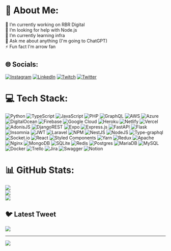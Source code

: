 # 💫 About Me:
🔭 I’m currently working on RBR Digital<br>🤝 I’m looking for help with Node.js<br>🌱 I’m currently learning infra<br>💬 Ask me about anything (I'm going to ChatGPT)<br>⚡ Fun fact I'm arrow fan


## 🌐 Socials:
[![Instagram](https://img.shields.io/badge/Instagram-%23E4405F.svg?logo=Instagram&logoColor=white)](https://instagram.com/leoni_masc) [![LinkedIn](https://img.shields.io/badge/LinkedIn-%230077B5.svg?logo=linkedin&logoColor=white)](https://linkedin.com/in/leoni-mascarenhas) [![Twitch](https://img.shields.io/badge/Twitch-%239146FF.svg?logo=Twitch&logoColor=white)](https://twitch.tv/morx1005) [![Twitter](https://img.shields.io/badge/Twitter-%231DA1F2.svg?logo=Twitter&logoColor=white)](https://twitter.com/masc1005) 

# 💻 Tech Stack:
![Python](https://img.shields.io/badge/python-3670A0?style=plastic&logo=python&logoColor=ffdd54) ![TypeScript](https://img.shields.io/badge/typescript-%23007ACC.svg?style=plastic&logo=typescript&logoColor=white) ![JavaScript](https://img.shields.io/badge/javascript-%23323330.svg?style=plastic&logo=javascript&logoColor=%23F7DF1E) ![PHP](https://img.shields.io/badge/php-%23777BB4.svg?style=plastic&logo=php&logoColor=white) ![GraphQL](https://img.shields.io/badge/-GraphQL-E10098?style=plastic&logo=graphql&logoColor=white) ![AWS](https://img.shields.io/badge/AWS-%23FF9900.svg?style=plastic&logo=amazon-aws&logoColor=white) ![Azure](https://img.shields.io/badge/azure-%230072C6.svg?style=plastic&logo=azure-devops&logoColor=white) ![DigitalOcean](https://img.shields.io/badge/DigitalOcean-%230167ff.svg?style=plastic&logo=digitalOcean&logoColor=white) ![Firebase](https://img.shields.io/badge/firebase-%23039BE5.svg?style=plastic&logo=firebase) ![Google Cloud](https://img.shields.io/badge/Google%20Cloud-%234285F4.svg?style=plastic&logo=google-cloud&logoColor=white) ![Heroku](https://img.shields.io/badge/heroku-%23430098.svg?style=plastic&logo=heroku&logoColor=white) ![Netlify](https://img.shields.io/badge/netlify-%23000000.svg?style=plastic&logo=netlify&logoColor=#00C7B7) ![Vercel](https://img.shields.io/badge/vercel-%23000000.svg?style=plastic&logo=vercel&logoColor=white) ![AdonisJS](https://img.shields.io/badge/adonisjs-%23220052.svg?style=plastic&logo=adonisjs&logoColor=white) ![DjangoREST](https://img.shields.io/badge/DJANGO-REST-ff1709?style=plastic&logo=django&logoColor=white&color=ff1709&labelColor=gray) ![Expo](https://img.shields.io/badge/expo-1C1E24?style=plastic&logo=expo&logoColor=#D04A37) ![Express.js](https://img.shields.io/badge/express.js-%23404d59.svg?style=plastic&logo=express&logoColor=%2361DAFB) ![FastAPI](https://img.shields.io/badge/FastAPI-005571?style=plastic&logo=fastapi) ![Flask](https://img.shields.io/badge/flask-%23000.svg?style=plastic&logo=flask&logoColor=white) ![Insomnia](https://img.shields.io/badge/Insomnia-black?style=plastic&logo=insomnia&logoColor=5849BE) ![JWT](https://img.shields.io/badge/JWT-black?style=plastic&logo=JSON%20web%20tokens) ![Laravel](https://img.shields.io/badge/laravel-%23FF2D20.svg?style=plastic&logo=laravel&logoColor=white) ![NPM](https://img.shields.io/badge/NPM-%23000000.svg?style=plastic&logo=npm&logoColor=white) ![NestJS](https://img.shields.io/badge/nestjs-%23E0234E.svg?style=plastic&logo=nestjs&logoColor=white) ![NodeJS](https://img.shields.io/badge/node.js-6DA55F?style=plastic&logo=node.js&logoColor=white) ![Type-graphql](https://img.shields.io/badge/-TypeGraphQL-%23C04392?style=plastic) ![Socket.io](https://img.shields.io/badge/Socket.io-black?style=plastic&logo=socket.io&badgeColor=010101) ![React](https://img.shields.io/badge/react-%2320232a.svg?style=plastic&logo=react&logoColor=%2361DAFB) ![Styled Components](https://img.shields.io/badge/styled--components-DB7093?style=plastic&logo=styled-components&logoColor=white) ![Yarn](https://img.shields.io/badge/yarn-%232C8EBB.svg?style=plastic&logo=yarn&logoColor=white) ![Redux](https://img.shields.io/badge/redux-%23593d88.svg?style=plastic&logo=redux&logoColor=white) ![Apache](https://img.shields.io/badge/apache-%23D42029.svg?style=plastic&logo=apache&logoColor=white) ![Nginx](https://img.shields.io/badge/nginx-%23009639.svg?style=plastic&logo=nginx&logoColor=white) ![MongoDB](https://img.shields.io/badge/MongoDB-%234ea94b.svg?style=plastic&logo=mongodb&logoColor=white) ![SQLite](https://img.shields.io/badge/sqlite-%2307405e.svg?style=plastic&logo=sqlite&logoColor=white) ![Redis](https://img.shields.io/badge/redis-%23DD0031.svg?style=plastic&logo=redis&logoColor=white) ![Postgres](https://img.shields.io/badge/postgres-%23316192.svg?style=plastic&logo=postgresql&logoColor=white) ![MariaDB](https://img.shields.io/badge/MariaDB-003545?style=plastic&logo=mariadb&logoColor=white) ![MySQL](https://img.shields.io/badge/mysql-%2300f.svg?style=plastic&logo=mysql&logoColor=white) ![Docker](https://img.shields.io/badge/docker-%230db7ed.svg?style=plastic&logo=docker&logoColor=white) ![Trello](https://img.shields.io/badge/Trello-%23026AA7.svg?style=plastic&logo=Trello&logoColor=white) ![Jira](https://img.shields.io/badge/jira-%230A0FFF.svg?style=plastic&logo=jira&logoColor=white) ![Swagger](https://img.shields.io/badge/-Swagger-%23Clojure?style=plastic&logo=swagger&logoColor=white) ![Notion](https://img.shields.io/badge/Notion-%23000000.svg?style=plastic&logo=notion&logoColor=white)

# 📊 GitHub Stats:
![](https://github-readme-stats.vercel.app/api?username=masc1005&theme=algolia&hide_border=true&include_all_commits=true&count_private=false)<br/>
![](https://github-readme-streak-stats.herokuapp.com/?user=masc1005&theme=algolia&hide_border=true)<br/>
![](https://github-readme-stats.vercel.app/api/top-langs/?username=masc1005&theme=algolia&hide_border=true&include_all_commits=true&count_private=false&layout=compact)

## 🐦 Latest Tweet
[![](https://gtce.itsvg.in/api?username=masc1005)](https://github.com/VishwaGauravIn/github-twitter-card-embed)

---
[![](https://visitcount.itsvg.in/api?id=masc1005&icon=0&color=0)](https://visitcount.itsvg.in)

<!-- Proudly created with GPRM ( https://gprm.itsvg.in ) -->
